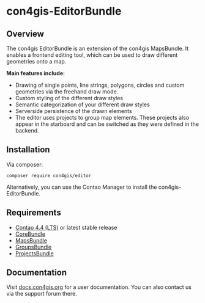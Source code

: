 # con4gis-EditorBundle
## Overview
The con4gis EditorBundle is an extension of the con4gis MapsBundle.
It enables a frontend editing tool, which can be used to draw different geometries 
onto a map.

__Main features include:__
* Drawing of single points, line strings, polygons, circles and custom geometries via the freehand draw mode.
* Custom styling of the different draw styles
* Semantic categorization of your different draw styles
* Serverside persistence of the drawn elements
* The editor uses projects to group map elements. These projects also appear in the starboard and can be switched as they were defined in the backend.

## Installation
Via composer:
```
composer require con4gis/editor
```
Alternatively, you can use the Contao Manager to install the con4gis-EditorBundle.
## Requirements
* [Contao 4.4 (LTS)](https://contao.org) or latest stable release
* [CoreBundle](https://github.com/Kuestenschmiede/CoreBundle/releases)
* [MapsBundle](https://github.com/Kuestenschmiede/MapsBundle/releases)
* [GroupsBundle](https://github.com/Kuestenschmiede/GroupsBundle/releases)
* [ProjectsBundle](https://github.com/Kuestenschmiede/ProjectsBundle/releases)


## Documentation
Visit [docs.con4gis.org](https://docs.con4gis.org) for a user documentation. You can also contact us via the support forum there.

